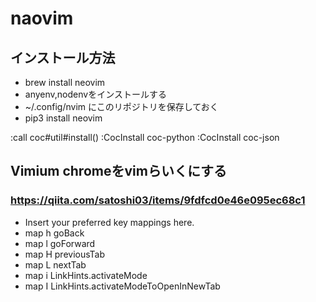 # naovim

## インストール方法

- brew install neovim
- anyenv,nodenvをインストールする
- ~/.config/nvim にこのリポジトリを保存しておく
- pip3 install neovim

:call coc#util#install()
:CocInstall coc-python
:CocInstall coc-json



## Vimium chromeをvimらいくにする
### https://qiita.com/satoshi03/items/9fdfcd0e46e095ec68c1
- Insert your preferred key mappings here.
- map h goBack
- map l goForward
- map H previousTab
- map L nextTab
- map i LinkHints.activateMode
- map I LinkHints.activateModeToOpenInNewTab


